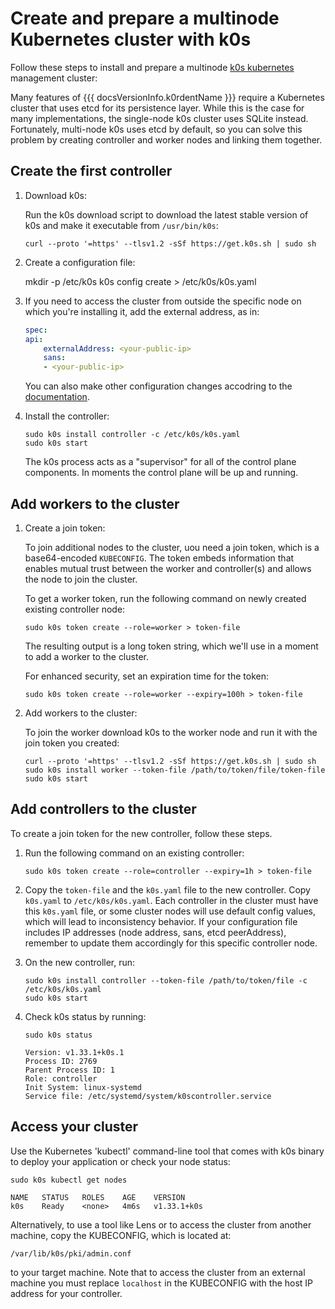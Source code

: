 # Create and prepare a multinode Kubernetes cluster with k0s

Follow these steps to install and prepare a multinode [k0s kubernetes](https://k0sproject.io) management cluster:

Many features of {{{ docsVersionInfo.k0rdentName }}} require a Kubernetes cluster that uses etcd for its persistence layer. While this is the case for many implementations, the single-node k0s cluster uses SQLite instead. Fortunately, multi-node k0s uses etcd by default, so you can solve this problem by creating controller and worker nodes and linking them together. 

## Create the first controller

1. Download k0s:

    Run the k0s download script to download the latest stable version of k0s and make it executable from `/usr/bin/k0s`:

    ```shell
    curl --proto '=https' --tlsv1.2 -sSf https://get.k0s.sh | sudo sh
    ```

2. Create a configuration file:

    mkdir -p /etc/k0s
    k0s config create > /etc/k0s/k0s.yaml

3. If you need to access the cluster from outside the specific node on which you're installing it, add the external address, as in:

    ```yaml
    spec:
    api:
        externalAddress: <your-public-ip>
        sans:
        - <your-public-ip>
    ```

    You can also make other configuration changes accodring to the [documentation](https://docs.k0sproject.io/stable/configuration/).

4. Install the controller:

    ```shell
    sudo k0s install controller -c /etc/k0s/k0s.yaml
    sudo k0s start
    ```

    The k0s process acts as a "supervisor" for all of the control plane components. In moments the control plane will be up and running.

## Add workers to the cluster

1. Create a join token:

    To join additional nodes to the cluster, uou need a join token, which is a base64-encoded `KUBECONFIG`. The token embeds information that enables mutual trust between the worker and controller(s) and allows the node to join the cluster.

    To get a worker token, run the following command on newly created existing controller node:

    ```shell
    sudo k0s token create --role=worker > token-file
    ```

    The resulting output is a long token string, which we'll use in a moment to add a worker to the cluster.

    For enhanced security, set an expiration time for the token:

    ```shell
    sudo k0s token create --role=worker --expiry=100h > token-file
    ```

2. Add workers to the cluster:

    To join the worker download k0s to the worker node and run it with the join token you created:

    ```shell
    curl --proto '=https' --tlsv1.2 -sSf https://get.k0s.sh | sudo sh
    sudo k0s install worker --token-file /path/to/token/file/token-file
    sudo k0s start
    ```

## Add controllers to the cluster

To create a join token for the new controller, follow these steps.

1. Run the following command on an existing controller:

    ```shell
    sudo k0s token create --role=controller --expiry=1h > token-file
    ```
2. Copy the `token-file` and the `k0s.yaml` file to the new controller. Copy `k0s.yaml` to  `/etc/k0s/k0s.yaml`. Each controller in the cluster must have this `k0s.yaml` file, or some cluster nodes will use default config values, which will lead to inconsistency behavior. If your configuration file includes IP addresses (node address, sans, etcd peerAddress), remember to update them accordingly for this specific controller node.

3. On the new controller, run:

    ```shell
    sudo k0s install controller --token-file /path/to/token/file -c /etc/k0s/k0s.yaml
    sudo k0s start
    ```

4. Check k0s status by running:

    ```shell
    sudo k0s status
    ```
    ```console
    Version: v1.33.1+k0s.1
    Process ID: 2769
    Parent Process ID: 1
    Role: controller
    Init System: linux-systemd
    Service file: /etc/systemd/system/k0scontroller.service
    ```

## Access your cluster

Use the Kubernetes 'kubectl' command-line tool that comes with k0s binary to deploy your application or check your node status:

```shell
sudo k0s kubectl get nodes
```
```console
NAME   STATUS   ROLES    AGE    VERSION
k0s    Ready    <none>   4m6s   v1.33.1+k0s
```

Alternatively, to use a tool like Lens or to access the cluster from another machine, copy the KUBECONFIG, which is located at:

```console
/var/lib/k0s/pki/admin.conf
```

to your target machine.  Note that to access the cluster from an external machine you must replace `localhost` in the KUBECONFIG with the host IP address for your controller.